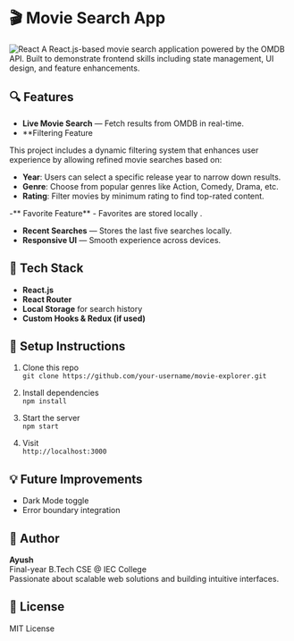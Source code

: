 # 🎬 Movie Search App

![React](https://img.shields.io/badge/React-20232A?style=for-the-badge&logo=react&logoColor=61DAFB)
A React.js-based movie search application powered by the OMDB API. Built to demonstrate frontend skills including state management, UI design, and feature enhancements.

## 🔍 Features

- **Live Movie Search** — Fetch results from OMDB in real-time.
- **Filtering Feature

This project includes a dynamic filtering system that enhances user experience by allowing refined movie searches based on:

- **Year**: Users can select a specific release year to narrow down results.
- **Genre**: Choose from popular genres like Action, Comedy, Drama, etc.
- **Rating**: Filter movies by minimum rating to find top-rated content.


-** Favorite Feature** - Favorites are stored locally .
- **Recent Searches** — Stores the last five searches locally.
- **Responsive UI** — Smooth experience across devices.

## 🧰 Tech Stack

- **React.js**
- **React Router**
- **Local Storage** for search history
- **Custom Hooks & Redux (if used)**

## 🚀 Setup Instructions

1. Clone this repo  
   `git clone https://github.com/your-username/movie-explorer.git`

2. Install dependencies  
   `npm install`

3. Start the server  
   `npm start`

4. Visit  
   `http://localhost:3000`

## 💡 Future Improvements

- Dark Mode toggle   
- Error boundary integration

## 👤 Author

**Ayush**  
Final-year B.Tech CSE @ IEC College  
Passionate about scalable web solutions and building intuitive interfaces.

## 📄 License

MIT License
